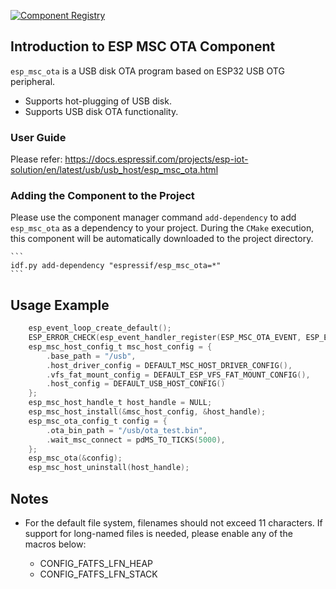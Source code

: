 [![Component Registry](https://components.espressif.com/components/espressif/esp_msc_ota/badge.svg)](https://components.espressif.com/components/espressif/esp_msc_ota)

## Introduction to ESP MSC OTA Component

``esp_msc_ota`` is a USB disk OTA program based on ESP32 USB OTG peripheral.

* Supports hot-plugging of USB disk.
* Supports USB disk OTA functionality.

### User Guide

Please refer: https://docs.espressif.com/projects/esp-iot-solution/en/latest/usb/usb_host/esp_msc_ota.html

### Adding the Component to the Project

Please use the component manager command `add-dependency` to add `esp_msc_ota` as a dependency to your project. During the `CMake` execution, this component will be automatically downloaded to the project directory.

    ```
    idf.py add-dependency "espressif/esp_msc_ota=*"
    ```

## Usage Example

```C
    esp_event_loop_create_default();
    ESP_ERROR_CHECK(esp_event_handler_register(ESP_MSC_OTA_EVENT, ESP_EVENT_ANY_ID, &msc_ota_event_handler, NULL));
    esp_msc_host_config_t msc_host_config = {
        .base_path = "/usb",
        .host_driver_config = DEFAULT_MSC_HOST_DRIVER_CONFIG(),
        .vfs_fat_mount_config = DEFAULT_ESP_VFS_FAT_MOUNT_CONFIG(),
        .host_config = DEFAULT_USB_HOST_CONFIG()
    };
    esp_msc_host_handle_t host_handle = NULL;
    esp_msc_host_install(&msc_host_config, &host_handle);
    esp_msc_ota_config_t config = {
        .ota_bin_path = "/usb/ota_test.bin",
        .wait_msc_connect = pdMS_TO_TICKS(5000),
    };
    esp_msc_ota(&config);
    esp_msc_host_uninstall(host_handle);
```

## Notes

* For the default file system, filenames should not exceed 11 characters. If support for long-named files is needed, please enable any of the macros below:

    * CONFIG_FATFS_LFN_HEAP
    * CONFIG_FATFS_LFN_STACK